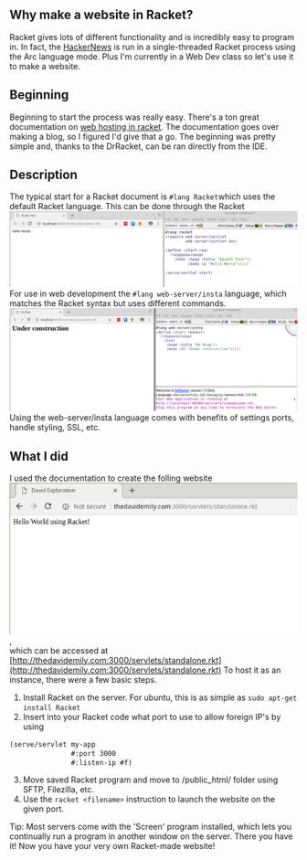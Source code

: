 ## Why make a website in Racket?
Racket gives lots of different functionality and is incredibly easy to program in. In fact, the [HackerNews](https://news.ycombinator.com/) is run in a single-threaded Racket process using the Arc language mode.
Plus I'm currently in a Web Dev class so let's use it to make a website.

## Beginning
Beginning to start the process was really easy. There's a ton great documentation on [web hosting in racket](https://docs.racket-lang.org/continue/). The documentation goes over making a blog, so I figured I'd give that a go. The beginning was pretty simple and, thanks to the DrRacket, can be ran directly from the IDE. 

## Description
The typical start for a Racket document is ```#lang Racket```which uses the default Racket language. This can be done through the Racket ![RacketLang](./racketLang.png) 
For use in web development the ```#lang web-server/insta``` language, which matches the Racket syntax but uses different commands. ![Beginning Blog](./beginningWebsite.png) Using the web-server/insta language comes with benefits of settings ports, handle styling, SSL, etc.


## What I did
I used the documentation to create the folling website ![RacketWebsite](./standaloneRacket.png), <br> which can be accessed at [http://thedavidemily.com:3000/servlets/standalone.rkt](http://thedavidemily.com:3000/servlets/standalone.rkt)
To host it as an instance, there were a few basic steps. 
1. Install Racket on the server. For ubuntu, this is as simple as ```sudo apt-get install Racket```
2. Insert into your Racket code what port to use to allow foreign IP's by using 
```
(serve/servlet my-app
               #:port 3000
               #:listen-ip #f)
```
3. Move saved Racket program and move to /public_html/ folder using SFTP, Filezilla, etc.
4. Use the ```racket <filename>``` instruction to launch the website on the given port.

Tip: Most servers come with the 'Screen' program installed, which lets you continually run a program in another window on the server.
There you have it! Now you have your very own Racket-made website!
